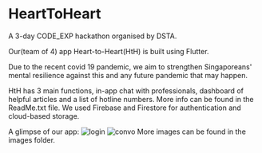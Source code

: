 # HeartToHeart
A 3-day CODE_EXP hackathon organised by DSTA.

Our(team of 4) app Heart-to-Heart(HtH) is built using Flutter.

Due to the recent covid 19 pandemic, we aim to strengthen Singaporeans' mental resilience against this and any future pandemic that may happen.

HtH has 3 main functions, in-app chat with professionals, dashboard of helpful articles and a list of hotline numbers. More info can be found in the ReadMe.txt file.
We used Firebase and Firestore for authentication and cloud-based storage.

A glimpse of our app:
![login](https://user-images.githubusercontent.com/59783150/83945820-ce8d6380-a83f-11ea-9cf7-e1970f1b7830.jpg&s=100)
![convo](https://user-images.githubusercontent.com/59783150/83945823-d220ea80-a83f-11ea-85f0-4e38996670d5.jpg&s=50)
More images can be found in the images folder.

